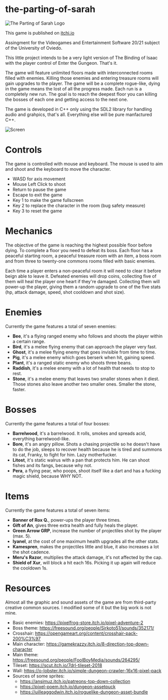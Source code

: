 # the-parting-of-sarah
![The Parting of Sarah Logo](https://i.imgur.com/1Q5CbEP.png)

This game is published on [itchi.io](https://kriogenia.itch.io/the-parting-of-sarah)

Assingment for the Videogames and Entertainment Software 20/21 subject of the University of Oviedo.

This little project intends to be a very light version of The Binding of Isaac with the player control of Enter the Gungeon. That's it.

The game will feature unlimited floors made with interconnected rooms filled with enemies. Killing those enemies and entering treasure rooms will gain upgrades to the player.
The game will be a complete rogue-like, dying in the game means the lost of all the progress made. Each run is a completely new run.
The goal is to reach the deepest floor you can killing the bosses of each one and getting access to the next one.

The game is developed in C++ only using the SDL2 library for handling audio and grahpics, that's all. Everything else will be pure manfactured C++.

![Screen](https://i.imgur.com/GbZWPSg.jpg)

# Controls

The game is controlled with mouse and keyboard. The mouse is used to aim and shoot and the keyboard to move the character.

* WASD for axis movement
* Mouse Left Click to shoot
* Return to pause the game
* Escape to exit the game
* Key 1 to make the game fullscreen
* Key 2 to replace the character in the room (bug safety measure)
* Key 3 to reset the game

# Mechanics

The objective of the game is reaching the highest possible floor before dying. To complete a floor you need to defeat its boss. Each floor has a peaceful starting room, a peaceful treasure room with an item, a boss room and from three to twenty-one commons rooms filled with basic enemies.

Each time a player enters a non-peaceful room it will need to clear it before beign able to leave it. Defeated enemies will drop coins, collecting five of them will heal the player one heart if they're damaged. Collecting them will power-up the player, giving them a random upgrade to one of the five stats (hp, attack damage, speed, shot cooldown and shot size). 

# Enemies

Currently the game features a total of seven enemies:

* **Bee**, it's a flying ranged enemy who follows and shoots the player within a certain range.
* **Bird**, it's a melee flying enemy that can approach the player very fast.
* **Ghost**, it's a melee flying enemy that goes invisible from time to time.
* **Pig**, it's a melee enemy which goes berserk when hit, gaining speed.
* **Plant**, it's a ranged static enemy who shoots three beans.
* **Raddish**, it's a melee enemy with a lot of health that needs to stop to rest.
* **Stone**, it's a melee enemy that leaves two smaller stones when it diest. Those stones also leave another two smaller ones. Smaller the stone, faster.

# Bosses

Currently the game features a total of four bosses:

* **Barrelwood**, it's a barrelwood. It rolls, smokes and spreads acid, everything barrelwood-like.
* **Bore**, it's an angry pillow. Shots a chasing projectile so he doesn't have to do the job, sleeps to recover health because he is tired and summons its cat, Franky, to fight for him. Lazy motherfucker.
* **Litost**, it's static walrus with a pan that protects him. He can shoot fishes and its fangs, because why not.
* **Pera**, a flying pear, who poops, shoot itself like a dart and has a fucking magic shield, because WHY NOT.

# Items

Currently the game features a total of seven items:

* **Banner of Rox Q.**, power-ups the player three times.
* **Gift of An**, gives three extra health and fully heals the player.
* **Green Arrow GRP**, increase the number of projectiles shot by the player (max. 5).
* **Iyanel**, at the cost of one maximum health upgrades all the other stats.
* **Kamespren**, makes the projectiles little and blue, it also increases a lot the shot cadence.
* **Meru's Razor**, multiplies the attack damage, it's not affected by the cap.
* **Shield of Xur**, will block a hit each 16s. Picking it up again will reduce the cooldown 1s.


# Resources

Almost all the graphic and sound assets of the game are from third-party creative common sources. I modified some of it but the big work is not mine.

* Basic enemies: https://pixelfrog-store.itch.io/pixel-adventure-2
* Boss theme: https://freesound.org/people/Sirkoto51/sounds/352171/
* Crosshair: https://opengameart.org/content/crosshair-pack-200%C3%97
* Main character: https://gamekrazzy.itch.io/8-direction-top-down-character
* Main theme: https://freesound.org/people/FoolBoyMedia/sounds/264295/
* Tileset: https://scut.itch.io/7drl-tileset-2018
* Wall: https://o-lobster.itch.io/simple-dungeon-crawler-16x16-pixel-pack
* Sources of some sprites: 
  * https://ansimuz.itch.io/patreons-top-down-collection
  * https://pixel-poem.itch.io/dungeon-assetpuck
  * https://uilleaggodwin.itch.io/roguelike-dungeon-asset-bundle